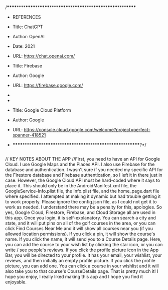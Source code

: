 /**\*\*\*\***\*\*\*\***\*\*\*\***\*\***\*\*\*\***\*\*\*\***\*\*\*\***\*\*\***\*\*\*\***\*\*\*\***\*\*\*\***\*\***\*\*\*\***\*\*\*\***\*\*\*\***

- REFERENCES
- Title: ChatGPT
- Author: OpenAI
- Date: 2021
- URL: https://chat.openai.com/

- Title: Firebase
- Author: Google
- URL: https://firebase.google.com/
-
-
- Title: Google Cloud Platform
- Author: Google
- URL: https://console.cloud.google.com/welcome?project=perfect-spanner-418521
- **\*\*\*\***\*\*\*\***\*\*\*\***\*\***\*\*\*\***\*\*\*\***\*\*\*\***\*\***\*\*\*\***\*\*\*\***\*\*\*\***\*\***\*\*\*\***\*\*\*\***\*\*\*\***?\*/

```

```

// KEY NOTES ABOUT THE APP
//First, you need to have an API for Google Cloud. I use Google Maps and the Places API. I also use Firebase for the database and authentication. I wasn't sure if you needed my specific API for the Firestore database and Firebase authentication, so I left it in there just in case. However, the Google Cloud API must be hard-coded where it says to place it.  This should only be in the AndroidManifest.xml file, the GoogleService-Info.plist file, the Info.plist file, and the home_page.dart file where specified. I attempted at making it dynamic but had trouble getting it to work properly.  Please ignore the config.json file, as I could not get it to work as needed. I understand there may be a penalty for this, apologies. So yes, Google Cloud, Firestore, Firebase, and Cloud Storage all are used in this app. Once you login, it is self-explanatory. You can search a city and state, and it will put pins on all of the golf courses in the area, or you can click Find Courses Near Me and it will show all courses near you (if you allowed location permissions). If you click a pin, it will show the course's name. If you click the name, it will send you to a Course Details page. Here, you can add the course to your wish list by clicking the star icon, or you can write / see people's reviews. If you click the profile picture icon in the App Bar, you will be directed to your profile. It has your email, your wishlist, your reviews, and then initially an empty profile picture. If you click the profile picture, you can add one.  You can click a course in your wishlist and it will also take you to that course's CourseDetails page.  That is pretty much it! I hope you enjoy, I really liked making this app and I hope you find it enjoyable.
